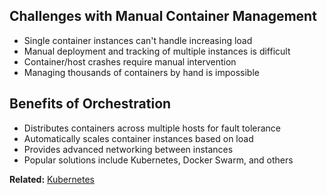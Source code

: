 ## Challenges with Manual Container Management

-   Single container instances can't handle increasing load
-   Manual deployment and tracking of multiple instances is difficult
-   Container/host crashes require manual intervention
-   Managing thousands of containers by hand is impossible

## Benefits of Orchestration

-   Distributes containers across multiple hosts for fault tolerance
-   Automatically scales container instances based on load
-   Provides advanced networking between instances
-   Popular solutions include Kubernetes, Docker Swarm, and others

**Related:** [Kubernetes](../kubernetes/)
